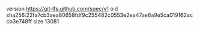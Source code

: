 version https://git-lfs.github.com/spec/v1
oid sha256:22fa7cb3aea80658fdf9c255482c0553e2ea47ae6a9e5ca019162accb3e748ff
size 13081
